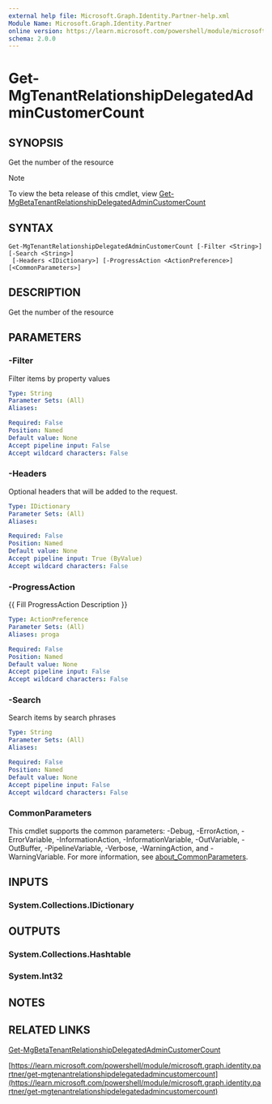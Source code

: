 ```yaml
---
external help file: Microsoft.Graph.Identity.Partner-help.xml
Module Name: Microsoft.Graph.Identity.Partner
online version: https://learn.microsoft.com/powershell/module/microsoft.graph.identity.partner/get-mgtenantrelationshipdelegatedadmincustomercount
schema: 2.0.0
---
```


# Get-MgTenantRelationshipDelegatedAdminCustomerCount

## SYNOPSIS
Get the number of the resource

> [!NOTE]
> To view the beta release of this cmdlet, view [Get-MgBetaTenantRelationshipDelegatedAdminCustomerCount](/powershell/module/Microsoft.Graph.Beta.Identity.Partner/Get-MgBetaTenantRelationshipDelegatedAdminCustomerCount?view=graph-powershell-beta)

## SYNTAX

```
Get-MgTenantRelationshipDelegatedAdminCustomerCount [-Filter <String>] [-Search <String>]
 [-Headers <IDictionary>] [-ProgressAction <ActionPreference>] [<CommonParameters>]
```

## DESCRIPTION
Get the number of the resource

## PARAMETERS

### -Filter
Filter items by property values

```yaml
Type: String
Parameter Sets: (All)
Aliases:

Required: False
Position: Named
Default value: None
Accept pipeline input: False
Accept wildcard characters: False
```

### -Headers
Optional headers that will be added to the request.

```yaml
Type: IDictionary
Parameter Sets: (All)
Aliases:

Required: False
Position: Named
Default value: None
Accept pipeline input: True (ByValue)
Accept wildcard characters: False
```

### -ProgressAction
{{ Fill ProgressAction Description }}

```yaml
Type: ActionPreference
Parameter Sets: (All)
Aliases: proga

Required: False
Position: Named
Default value: None
Accept pipeline input: False
Accept wildcard characters: False
```

### -Search
Search items by search phrases

```yaml
Type: String
Parameter Sets: (All)
Aliases:

Required: False
Position: Named
Default value: None
Accept pipeline input: False
Accept wildcard characters: False
```

### CommonParameters
This cmdlet supports the common parameters: -Debug, -ErrorAction, -ErrorVariable, -InformationAction, -InformationVariable, -OutVariable, -OutBuffer, -PipelineVariable, -Verbose, -WarningAction, and -WarningVariable. For more information, see [about_CommonParameters](http://go.microsoft.com/fwlink/?LinkID=113216).

## INPUTS

### System.Collections.IDictionary
## OUTPUTS

### System.Collections.Hashtable
### System.Int32
## NOTES

## RELATED LINKS
[Get-MgBetaTenantRelationshipDelegatedAdminCustomerCount](/powershell/module/Microsoft.Graph.Beta.Identity.Partner/Get-MgBetaTenantRelationshipDelegatedAdminCustomerCount?view=graph-powershell-beta)

[https://learn.microsoft.com/powershell/module/microsoft.graph.identity.partner/get-mgtenantrelationshipdelegatedadmincustomercount](https://learn.microsoft.com/powershell/module/microsoft.graph.identity.partner/get-mgtenantrelationshipdelegatedadmincustomercount)





